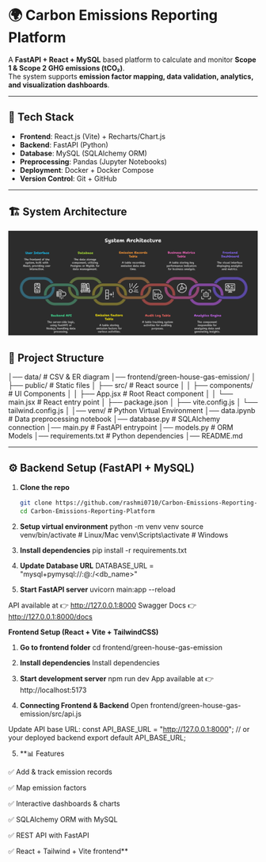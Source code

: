 # 🌍 Carbon Emissions Reporting Platform


A **FastAPI + React + MySQL** based platform to calculate and monitor **Scope 1 & Scope 2 GHG emissions (tCO₂)**.  
The system supports **emission factor mapping, data validation, analytics, and visualization dashboards**.

---

## 🚀 Tech Stack
- **Frontend**: React.js (Vite) + Recharts/Chart.js  
- **Backend**: FastAPI (Python)  
- **Database**: MySQL (SQLAlchemy ORM)  
- **Preprocessing**: Pandas (Jupyter Notebooks)  
- **Deployment**: Docker + Docker Compose  
- **Version Control**: Git + GitHub  

---

## 🏗️ System Architecture

![System Architecture](https://github.com/rashmi0710/Carbon-Emissions-Reporting-Platform/blob/main/_-%20visual%20selection.png)  

## 📂 Project Structure
│── data/ # CSV & ER diagram
│── frontend/green-house-gas-emission/
│ ├── public/ # Static files
│ ├── src/ # React source
│ │ ├── components/ # UI Components
│ │ ├── App.jsx # Root React component
│ │ └── main.jsx # React entry point
│ ├── package.json
│ ├── vite.config.js
│ └── tailwind.config.js
│
│── venv/ # Python Virtual Environment
│── data.ipynb # Data preprocessing notebook
│── database.py # SQLAlchemy connection
│── main.py # FastAPI entrypoint
│── models.py # ORM Models
│── requirements.txt # Python dependencies
│── README.md



---

## ⚙️ Backend Setup (FastAPI + MySQL)

1. **Clone the repo**
   ```bash
   git clone https://github.com/rashmi0710/Carbon-Emissions-Reporting-Platform.git
   cd Carbon-Emissions-Reporting-Platform
2. **Setup virtual environment**
python -m venv venv
source venv/bin/activate   # Linux/Mac
venv\Scripts\activate      # Windows

3. **Install dependencies**
pip install -r requirements.txt

4. **Update Database URL**
DATABASE_URL = "mysql+pymysql://<username>:<password>@<host>:<port>/<db_name>"

5. **Start FastAPI server**
uvicorn main:app --reload


API available at 👉 http://127.0.0.1:8000
Swagger Docs 👉 http://127.0.0.1:8000/docs

**Frontend Setup (React + Vite + TailwindCSS)**
1. **Go to frontend folder**
cd frontend/green-house-gas-emission

2. **Install dependencies**
Install dependencies

3. **Start development server**
npm run dev
App available at 👉 http://localhost:5173

4. **Connecting Frontend & Backend**
Open frontend/green-house-gas-emission/src/api.js

Update API base URL:
    const API_BASE_URL = "http://127.0.0.1:8000"; // or your deployed backend
    export default API_BASE_URL;

5. **📊 Features

✅ Add & track emission records

✅ Map emission factors

✅ Interactive dashboards & charts

✅ SQLAlchemy ORM with MySQL

✅ REST API with FastAPI

✅ React + Tailwind + Vite frontend**


